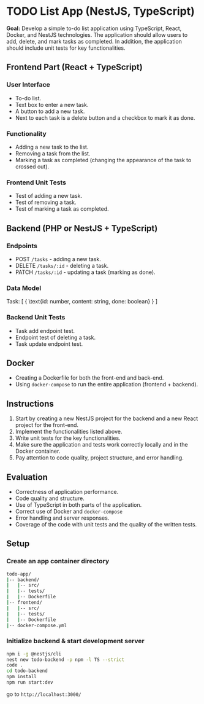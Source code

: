 # TODO List App (NestJS, TypeScript)

**Goal:** Develop a simple to-do list application using TypeScript, React, Docker, and NestJS technologies. The application should allow users to add, delete, and mark tasks as completed. In addition, the application should include unit tests for key functionalities.

## Frontend Part (React + TypeScript)

### User Interface

- To-do list.
- Text box to enter a new task.
- A button to add a new task.
- Next to each task is a delete button and a checkbox to mark it as done.

### Functionality

- Adding a new task to the list.
- Removing a task from the list.
- Marking a task as completed (changing the appearance of the task to crossed out).

### Frontend Unit Tests

- Test of adding a new task.
- Test of removing a task.
- Test of marking a task as completed.

## Backend (PHP or NestJS + TypeScript)

### Endpoints

- POST `/tasks` - adding a new task.
- DELETE `/tasks/:id` - deleting a task.
- PATCH `/tasks/:id` - updating a task (marking as done).

### Data Model

Task:
\[
\{ \text{id: number, content: string, done: boolean} \}
\]

### Backend Unit Tests

- Task add endpoint test.
- Endpoint test of deleting a task.
- Task update endpoint test.

## Docker

- Creating a Dockerfile for both the front-end and back-end.
- Using `docker-compose` to run the entire application (frontend + backend).

## Instructions

1. Start by creating a new NestJS project for the backend and a new React project for the front-end.
2. Implement the functionalities listed above.
3. Write unit tests for the key functionalities.
4. Make sure the application and tests work correctly locally and in the Docker container.
5. Pay attention to code quality, project structure, and error handling.

## Evaluation

- Correctness of application performance.
- Code quality and structure.
- Use of TypeScript in both parts of the application.
- Correct use of Docker and `docker-compose`
- Error handling and server responses.
- Coverage of the code with unit tests and the quality of the written tests.

## Setup

### Create an app container directory

```bash
todo-app/
|-- backend/
|   |-- src/
|   |-- tests/
|   |-- Dockerfile
|-- frontend/
|   |-- src/
|   |-- tests/
|   |-- Dockerfile
|-- docker-compose.yml
```

### Initialize backend & start development server

```bash
npm i -g @nestjs/cli
nest new todo-backend -p npm -l TS --strict
code . 
cd todo-backend
npm install
npm run start:dev
```

go to `http://localhost:3000/`

